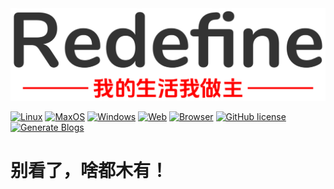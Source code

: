 <div align="center">
    <img src="./images/slogan.png" alt="Redefine" width="768"/>
</div>


[![Linux](https://img.shields.io/badge/-Linux-333?logo=ubuntu)](https://img.shields.io/badge/-Linux-333?logo=ubuntu)
[![MaxOS](https://img.shields.io/badge/-MacOS-black?logo=apple)](https://img.shields.io/badge/-MacOS-black?logo=apple)
[![Windows](https://img.shields.io/badge/-Windows-blue?logo=windows)](https://img.shields.io/badge/-Windows-blue?logo=windows)
[![Web](https://img.shields.io/badge/Web-PWA-orange?logo=microsoftedge)](https://zhang-yirui.github.io/)
[![Browser](https://img.shields.io/badge/Browser-Safari-orange?logo=safari)](https://zhang-yirui.github.io/)
[![GitHub license](https://img.shields.io/github/license/Zhang-Yirui/Blog)](https://github.com/Zhang-Yirui/Blog/blob/main/LICENSE)
[![Generate Blogs](https://github.com/Zhang-Yirui/Blog/actions/workflows/build.yml/badge.svg?branch=main)](https://github.com/Zhang-Yirui/Blog/actions/workflows/build.yml)


# 别看了，啥都木有！

